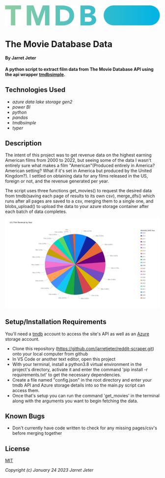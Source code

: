 ![vizualization](./img/blue_short-8e7b30f73a4020692ccca9c88bafe5dcb6f8a62a4c6bc55cd9ba82bb2cd95f6c.svg)
# The Movie Database Data

#### By Jarret Jeter

#### A python script to extract film data from The Movie Database API using the api wrapper [tmdbsimple](https://github.com/celiao/tmdbsimple).


## Technologies Used

* _azure data lake storage gen2_
* _power BI_
* _python_
* _pandas_
* _tmdbsimple_
* _typer_

## Description
The intent of this project was to get revenue data on the highest earning American films from 2000 to 2022, but seeing some of the data I wasn't entirely sure what makes a film "American"(Produced entirely in America? American setting? What if it's set in America but produced by the United Kingdom?). I settled on obtaining data for any films released in the US, foreign or not, and the revenue generated per year. 

The script uses three functions get_movies() to request the desired data from tmdb(saving each page of results to its own csv), merge_dfs() which runs after all pages are saved to a csv, merging them to a single one, and blobs_upload() to upload the data to your azure storage container after each batch of data completes.

![visualization](./img/us_movie_revenue.png)

## Setup/Installation Requirements
You'll need a [tmdb](https://www.themoviedb.org/) account to access the site's API as well as an [Azure](https://azure.microsoft.com/en-us/products/storage/data-lake-storage/) storage account.
* Clone this repository (https://github.com/jarretjeter/reddit-scraper.git) onto your local computer from github
* In VS Code or another text editor, open this project
* With your terminal, install a python3.8 virtual environment in the project's directory, activate it and enter the command 'pip install -r requirements.txt' to get the necessary dependencies.
* Create a file named "config.json" in the root directory and enter your tmdb API and Azure storage details into so the main.py script can access them.
* Once that's setup you can run the command 'get_movies' in the terminal along with the arguments you want to begin fetching the data.

## Known Bugs

* Don't currently have code written to check for any missing pages/csv's before merging together

## License

[MIT](https://github.com/jarretjeter/tmdbdata/blob/main/LICENSE.txt)

_Copyright (c) January 24 2023 Jarret Jeter_